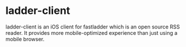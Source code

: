 # ladder-client

ladder-client is an iOS client for fastladder which is an open source RSS reader. It provides more mobile-optimized experience than just using a mobile browser.

